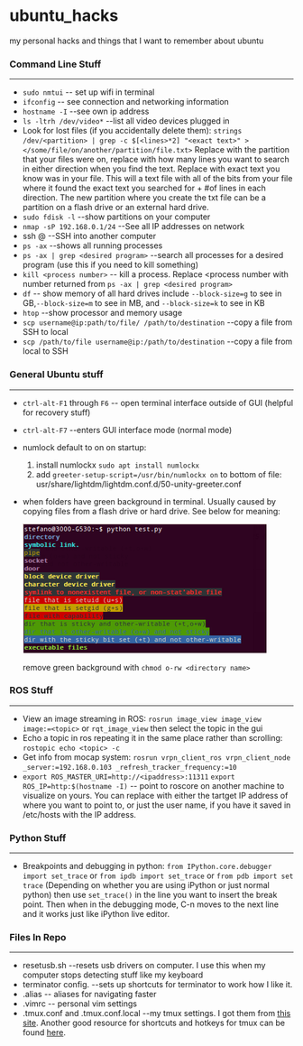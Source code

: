 # ubuntu_hacks
my personal hacks and things that I want to remember about ubuntu

### Command Line Stuff
***
* `sudo nmtui` -- set up wifi in terminal
* `ifconfig` -- see connection and networking information
* `hostname -I` --see own ip address
* `ls -ltrh /dev/video*` --list all video devices plugged in
* Look for lost files (if you accidentally delete them):
`strings /dev/<partition> | grep -c $[<lines>*2] "<exact text>" >  </some/file/on/another/partition/file.txt>` Replace <partition> with the partition that your files were on, replace <lines> with how many lines you want to search in either direction when you find the text. Replace <exact text> with exact text you know was in your file. This will a text file with all of the bits from your file where it found the exact text you searched for + #of lines in each direction. The new partition where you create the txt file can be a partition on a flash drive or an external hard drive.
* `sudo fdisk -l` --show partitions on your computer
* `nmap -sP 192.168.0.1/24` --See all IP addresses on network
* ssh <username>@<IPaddress> --SSH into another computer
* `ps -ax` --shows all running processes
* `ps -ax | grep <desired program>` --search all processes for a desired program (use this if you need to kill something)
* `kill <process number>` -- kill a process. Replace <process number with number returned from `ps -ax | grep <desired program>`
* `df` -- show memory of all hard drives include `--block-size=g` to see in GB,`--block-size=m` to see in MB, and `--block-size=k` to see in KB
* `htop` --show processor and memory usage
* `scp username@ip:path/to/file/ /path/to/destination` --copy a file from SSH to local
* `scp /path/to/file username@ip:/path/to/destination` --copy a file from local to SSH

### General Ubuntu stuff
***
* `ctrl-alt-F1` through `F6` -- open terminal interface outside of GUI (helpful for recovery stuff)
* `ctrl-alt-F7` --enters GUI interface mode (normal mode)
* numlock default to on on startup:
  1. install numlockx `sudo apt install numlockx`
  2. add `greeter-setup-script=/usr/bin/numlockx on` to bottom of file: usr/share/lightdm/lightdm.conf.d/50-unity-greeter.conf
* when folders have green background in terminal. Usually caused by copying files from a flash drive or hard drive. See below for meaning:

  ![image](images/terminal_text_colors.png "terminal text color meanings")

  remove green background with `chmod o-rw <directory name>`


### ROS Stuff
***
* View an image streaming in ROS: `rosrun image_view image_view image:=<topic>` or `rqt_image_view` then select the topic in the gui
* Echo a topic in ros repeating it in the same place rather than scrolling: `rostopic echo <topic> -c`
* Get info from mocap system: `rosrun vrpn_client_ros vrpn_client_node _server:=192.168.0.103 _refresh_tracker_frequency:=10`
* `export ROS_MASTER_URI=http://<ipaddress>:11311`
`export ROS_IP=http:$(hostname -I)` -- point to roscore on another machine to visualize on yours. You can replace <ipaddress> with either the tartget IP address of where you want to point to, or just the user name, if you have it saved in /etc/hosts with the IP address.

### Python Stuff
***
* Breakpoints and debugging in python: `from IPython.core.debugger import set_trace` or `from ipdb import set_trace` or `from pdb import set trace` (Depending on whether you are using iPython or just normal python) then use `set_trace()` in the line you want to insert the break point. Then when in the debugging mode, C-n moves to the next line and it works just like iPython live editor.

### Files In Repo
***
* resetusb.sh --resets usb drivers on computer. I use this when my computer stops detecting stuff like my keyboard
* terminator config. --sets up shortcuts for terminator to work how I like it.
* .alias -- aliases for navigating faster
* .vimrc -- personal vim settings
* .tmux.conf and .tmux.conf.local --my tmux settings. I got them from [this site](https://github.com/gpakosz/.tmux "https://github.com/gpakosz/.tmux"). Another good resource for shortcuts and hotkeys for tmux can be found [here](https://gist.github.com/MohamedAlaa/2961058,"https://gist.github.com/MohamedAlaa/2961058").
